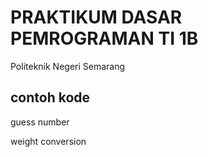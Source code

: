 # PRAKTIKUM DASAR PEMROGRAMAN TI 1B

Politeknik Negeri Semarang

## contoh kode

guess number

weight conversion
